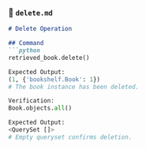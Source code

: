 ### 📄 `delete.md`
```markdown
# Delete Operation

## Command
```python
retrieved_book.delete()

Expected Output:
(1, {'bookshelf.Book': 1})
# The book instance has been deleted.

Verification:
Book.objects.all()

Expected Output:
<QuerySet []>
# Empty queryset confirms deletion.